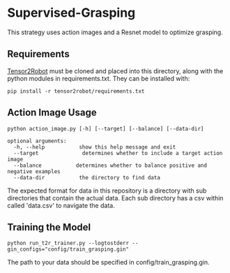 # Supervised-Grasping

This strategy uses action images and a Resnet model to optimize grasping.

## Requirements

[Tensor2Robot](https://github.com/google-research/tensor2robot) must be cloned and placed into this directory, along with the python modules in requirements.txt. They can be installed with:
```
pip install -r tensor2robot/requirements.txt
```

## Action Image Usage
```
python action_image.py [-h] [--target] [--balance] [--data-dir]

optional arguments:
  -h, --help           show this help message and exit
  --target              determines whether to include a target action image
  --balance           determines whether to balance positive and negative examples
  --data-dir           the directory to find data

  ```
The expected format for data in this repository is a directory with sub directories that contain the actual data. Each sub directory has a csv within called 'data.csv' to navigate the data.

## Training the Model
```
python run_t2r_trainer.py --logtostderr --gin_configs="config/train_grasping.gin"
```
The path to your data should be specified in config/train_grasping.gin.
